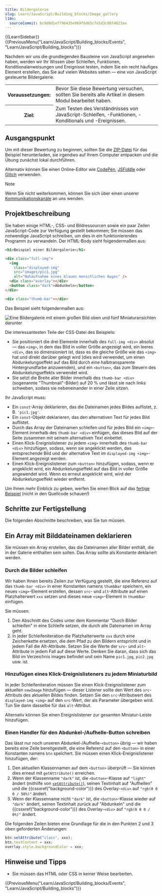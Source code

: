 ```yaml
---
title: Bildergalerie
slug: Learn/JavaScript/Building_blocks/Image_gallery
l10n:
  sourceCommit: bc0d0d1ef796435e969f6d65c7e5d3c08f4023aa
---
```


{{LearnSidebar}}{{PreviousMenu("Learn/JavaScript/Building_blocks/Events", "Learn/JavaScript/Building_blocks")}}

Nachdem wir uns die grundlegenden Bausteine von JavaScript angesehen haben, werden wir Ihr Wissen über Schleifen, Funktionen, Konditionalanweisungen und Ereignisse testen, indem Sie ein recht häufiges Element erstellen, das Sie auf vielen Websites sehen — eine von JavaScript gesteuerte Bildergalerie.

<table>
  <tbody>
    <tr>
      <th scope="row">Voraussetzungen:</th>
      <td>
        Bevor Sie diese Bewertung versuchen, sollten Sie bereits alle Artikel in diesem Modul bearbeitet haben.
      </td>
    </tr>
    <tr>
      <th scope="row">Ziel:</th>
      <td>
        Zum Testen des Verständnisses von JavaScript-Schleifen, -Funktionen, -Konditionals und -Ereignissen.
      </td>
    </tr>
  </tbody>
</table>

## Ausgangspunkt

Um mit dieser Bewertung zu beginnen, sollten Sie die [ZIP-Datei](https://raw.githubusercontent.com/mdn/learning-area/main/javascript/building-blocks/gallery/gallery-start.zip) für das Beispiel herunterladen, sie irgendwo auf Ihrem Computer entpacken und die Übung zunächst lokal durchführen.

Alternativ können Sie einen Online-Editor wie [CodePen](https://codepen.io/), [JSFiddle](https://jsfiddle.net/) oder [Glitch](https://glitch.com/) verwenden.

> [!NOTE]
> Wenn Sie nicht weiterkommen, können Sie sich über einen unserer [Kommunikationskanäle](/de/docs/MDN/Community/Communication_channels) an uns wenden.

## Projektbeschreibung

Sie haben einige HTML-, CSS- und Bildressourcen sowie ein paar Zeilen JavaScript-Code zur Verfügung gestellt bekommen; Sie müssen das notwendige JavaScript schreiben, um dies in ein funktionierendes Programm zu verwandeln. Der HTML-Body sieht folgendermaßen aus:

```html
<h1>Beispiel einer Bildergalerie</h1>

<div class="full-img">
  <img
    class="displayed-img"
    src="images/pic1.jpg"
    alt="Nahaufnahme eines blauen menschlichen Auges" />
  <div class="overlay"></div>
  <button class="dark">Abdunkeln</button>
</div>

<div class="thumb-bar"></div>
```

Das Beispiel sieht folgendermaßen aus:

![Eine Bildergalerie mit einem großen Bild oben und fünf Miniaturansichten darunter](gallery.png)

Die interessantesten Teile der CSS-Datei des Beispiels:

- Sie positioniert die drei Elemente innerhalb des `full-img <div>` absolut — das `<img>`, in dem das Bild in voller Größe angezeigt wird, ein leeres `<div>`, das so dimensioniert ist, dass es die gleiche Größe wie das `<img>` hat und direkt darüber gelegt wird (dies wird verwendet, um einen Abdunkelungseffekt auf das Bild durch eine halbtransparente Hintergrundfarbe anzuwenden), und ein `<button>`, das zum Steuern des Abdunkelungseffekts verwendet wird.
- Sie setzt die Breite aller Bilder innerhalb des `thumb-bar <div>` (sogenannte "Thumbnail"-Bilder) auf 20 % und lässt sie nach links schweben, sodass sie nebeneinander in einer Zeile sitzen.

Ihr JavaScript muss:

- Ein `const`-Array deklarieren, das die Dateinamen jedes Bildes auflistet, z. B. `'pic1.jpg'`.
- Ein `const`-Objekt deklarieren, das den alternativen Text für jedes Bild auflistet.
- Durch das Array der Dateinamen schleifen und für jedes Bild ein `<img>`-Element innerhalb des `thumb-bar <div>` einfügen, das dieses Bild auf der Seite zusammen mit seinem alternativen Text einbettet.
- Einen Klick-Ereignislistener zu jedem `<img>` innerhalb des `thumb-bar <div>` hinzufügen, sodass, wenn sie angeklickt werden, das entsprechende Bild und der alternative Text im `displayed-img <img>`-Element angezeigt werden.
- Einen Klick-Ereignislistener zum `<button>` hinzufügen, sodass, wenn er angeklickt wird, ein Abdunkelungseffekt auf das Bild in voller Größe angewendet wird. Wenn es erneut angeklickt wird, wird der Abdunkelungseffekt wieder entfernt.

Um Ihnen mehr Einblick zu geben, werfen Sie einen Blick auf das [fertige Beispiel](https://mdn.github.io/learning-area/javascript/building-blocks/gallery/) (nicht in den Quellcode schauen!)

## Schritte zur Fertigstellung

Die folgenden Abschnitte beschreiben, was Sie tun müssen.

## Ein Array mit Bilddateinamen deklarieren

Sie müssen ein Array erstellen, das die Dateinamen aller Bilder enthält, die in der Galerie enthalten sein sollen. Das Array sollte als Konstante deklariert werden.

### Durch die Bilder schleifen

Wir haben Ihnen bereits Zeilen zur Verfügung gestellt, die eine Referenz auf das `thumb-bar <div>` in einer Konstanten namens `thumbBar` speichern, ein neues `<img>`-Element erstellen, dessen `src`- und `alt`-Attribute auf einen Platzhalterwert `xxx` setzen und dieses neue `<img>`-Element in `thumbBar` einfügen.

Sie müssen:

1. Den Abschnitt des Codes unter dem Kommentar "Durch Bilder schleifen" in eine Schleife setzen, die durch alle Dateinamen im Array geht.
2. In jeder Schleifeniteration die Platzhalterwerte `xxx` durch eine Zeichenkette ersetzen, die dem Pfad zu den Bildern entspricht und in jedem Fall die Alt-Attribute. Setzen Sie die Werte der `src`- und `alt`-Attribute in jedem Fall auf diese Werte. Denken Sie daran, dass sich das Bild im Verzeichnis images befindet und sein Name `pic1.jpg`, `pic2.jpg` usw. ist.

### Hinzufügen eines Klick-Ereignislisteners zu jedem Miniaturbild

In jeder Schleifeniteration müssen Sie einen Klick-Ereignislistener zum aktuellen `newImage` hinzufügen — dieser Listener sollte den Wert des `src`-Attributs des aktuellen Bildes finden. Setzen Sie den `src`-Attributwert des `displayed-img <img>` auf den `src`-Wert, der als Parameter übergeben wird. Tun Sie dann dasselbe für das `alt`-Attribut.

Alternativ können Sie einen Ereignislistener zur gesamten Miniatur-Leiste hinzufügen.

### Einen Handler für den Abdunkel-/Aufhelle-Button schreiben

Das lässt nur noch unseren Abdunkel-/Aufhelle-`<button>` übrig — wir haben bereits eine Zeile bereitgestellt, die eine Referenz auf den `<button>` in einer Konstanten namens `btn` speichert. Sie müssen einen Klick-Ereignislistener hinzufügen, der:

1. Den aktuellen Klassennamen auf dem `<button>` überprüft — Sie können dies erneut mit `getAttribute()` erreichen.
2. Wenn der Klassenname `"dark"` ist, die `<button>`-Klasse auf `"light"` ändert (mithilfe von [`setAttribute()`](/de/docs/Web/API/Element/setAttribute)), seinen Textinhalt auf "Aufhellen" und die {{cssxref("background-color")}} des Overlay-`<div>` auf `"rgb(0 0 0 / 50%)"` ändert.
3. Wenn der Klassenname nicht `"dark"` ist, die `<button>`-Klasse wieder auf `"dark"` ändert, seinen Textinhalt zurück auf "Abdunkeln" und die {{cssxref("background-color")}} des Overlay-`<div>` auf `"rgb(0 0 0 / 0%)"` ändert.

Die folgenden Zeilen bieten eine Grundlage für die in den Punkten 2 und 3 oben geforderten Änderungen:

```js
btn.setAttribute("class", xxx);
btn.textContent = xxx;
overlay.style.backgroundColor = xxx;
```

## Hinweise und Tipps

- Sie müssen das HTML oder CSS in keiner Weise bearbeiten.

{{PreviousMenu("Learn/JavaScript/Building_blocks/Events", "Learn/JavaScript/Building_blocks")}}
